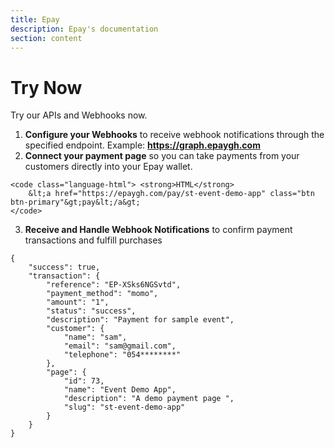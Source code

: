 ```yaml
---
title: Epay
description: Epay's documentation
section: content
---
```


# Try Now 

Try our APIs and Webhooks now.

1. **Configure your Webhooks** to receive webhook notifications through the specified endpoint. Example: **https://graph.epaygh.com**
2. **Connect your payment page** so you can take payments from your customers directly into your Epay wallet.
```
<code class="language-html"> <strong>HTML</strong>
    &lt;a href="https://epaygh.com/pay/st-event-demo-app" class="btn btn-primary"&gt;pay&lt;/a&gt;
</code>
````
3. **Receive and Handle Webhook Notifications** to confirm payment transactions and fulfill purchases
```
{
    "success": true,
    "transaction": {
        "reference": "EP-XSks6NGSvtd",
        "payment_method": "momo",
        "amount": "1",
        "status": "success",
        "description": "Payment for sample event",
        "customer": {
            "name": "sam",
            "email": "sam@gmail.com",
            "telephone": "054********"
        },
        "page": {
            "id": 73,
            "name": "Event Demo App",
            "description": "A demo payment page ",
            "slug": "st-event-demo-app"
        }
    }
}
```